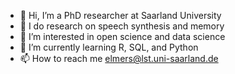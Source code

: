 - 👋 Hi, I’m a PhD researcher at Saarland University
- 🔬 I do research on speech synthesis and memory
- 👀 I’m interested in open science and data science
- 🌱 I’m currently learning R, SQL, and Python
- 📫 How to reach me elmers@lst.uni-saarland.de

<!---
MikeyElmers/MikeyElmers is a ✨ special ✨ repository because its `README.md` (this file) appears on your GitHub profile.
You can click the Preview link to take a look at your changes.
--->

